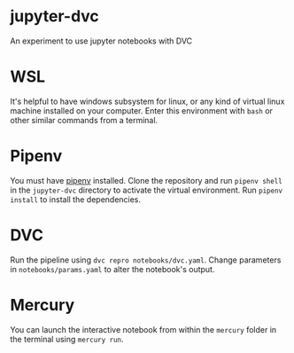 # jupyter-dvc
An experiment to use jupyter notebooks with DVC 

# WSL
It's helpful to have windows subsystem for linux, or any kind of virtual linux machine installed on your computer. Enter this environment with `bash` or other similar commands from a terminal.

# Pipenv
You must have [pipenv](https://pypi.org/project/pipenv/) installed. Clone the repository and run `pipenv shell` in the `jupyter-dvc` directory to activate the virtual environment. Run `pipenv install` to install the dependencies.

# DVC
Run the pipeline using `dvc repro notebooks/dvc.yaml`. Change parameters in `notebooks/params.yaml` to alter the notebook's output.

# Mercury
You can launch the interactive notebook from within the `mercury` folder in the terminal using `mercury run`.
